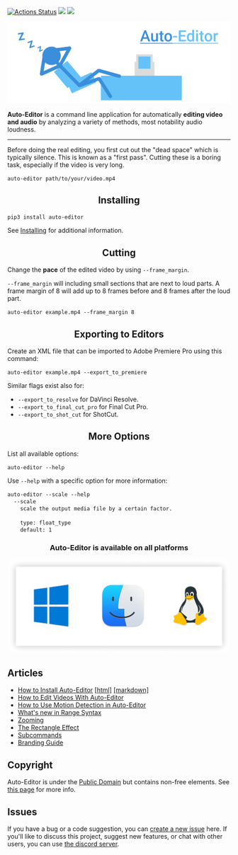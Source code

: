 [![Actions Status](https://github.com/wyattblue/auto-editor/workflows/build/badge.svg)](https://github.com/wyattblue/auto-editor/actions)
<a href="https://discord.com/invite/kMHAWJJ/"><img src="https://img.shields.io/discord/711767814821773372?color=%237289DA&label=chat&logo=discord&logoColor=white"></a>
<img src="https://img.shields.io/badge/version-21w30a-blue.svg">
<p align="center"><img src="https://raw.githubusercontent.com/wyattblue/auto-editor/master/articles/imgs/auto-editor_banner.png" title="Auto-Editor" width="700"></p>

**Auto-Editor** is a command line application for automatically **editing video and audio** by analyzing a variety of methods, most notability audio loudness.

---

Before doing the real editing, you first cut out the "dead space" which is typically silence. This is known as a "first pass". Cutting these is a boring task, especially if the video is very long.


```
auto-editor path/to/your/video.mp4
```

<h2 align="center">Installing</h2>

```
pip3 install auto-editor
```

See [Installing](https://auto-editor.com/cli/installing) for additional information.


<h2 align="center">Cutting</h2>

Change the **pace** of the edited video by using `--frame_margin`.

`--frame_margin` will including small sections that are next to loud parts. A frame margin of 8 will add up to 8 frames before and 8 frames after the loud part.

```
auto-editor example.mp4 --frame_margin 8
```


<h2 align="center">Exporting to Editors</h2>

Create an XML file that can be imported to Adobe Premiere Pro using this command:

```
auto-editor example.mp4 --export_to_premiere
```

Similar flags exist also for:

- `--export_to_resolve` for DaVinci Resolve.
- `--export_to_final_cut_pro` for Final Cut Pro.
- `--export_to_shot_cut` for ShotCut.


<h2 align="center">More Options</h2>

List all available options:

```
auto-editor --help
```

Use `--help` with a specific option for more information:

```
auto-editor --scale --help
  --scale
    scale the output media file by a certain factor.

    type: float_type
    default: 1
```


<h3 align="center">Auto-Editor is available on all platforms</h3>
<p align="center"><img src="https://raw.githubusercontent.com/WyattBlue/auto-editor/master/articles/imgs/cross_platform.png" width="500" title="Windows, MacOS, and Linux"></p>


## Articles
 - [How to Install Auto-Editor](https://auto-editor.com/cli/installing) [[html]](https://auto-editor.com/cli/installing) [[markdown]](https://github.com/WyattBlue/auto-editor/blob/master/articles/installing.md)
 - [How to Edit Videos With Auto-Editor](https://github.com/WyattBlue/auto-editor/blob/master/articles/editing.md)
 - [How to Use Motion Detection in Auto-Editor](https://github.com/WyattBlue/auto-editor/blob/master/articles/motionDetection.md)
 - [What's new in Range Syntax](https://github.com/WyattBlue/auto-editor/blob/master/articles/rangeSyntax.md)
 - [Zooming](https://github.com/WyattBlue/auto-editor/blob/master/articles/zooming.md)
 - [The Rectangle Effect](https://github.com/WyattBlue/auto-editor/blob/master/articles/rectangleEffect.md)
 - [Subcommands](https://github.com/WyattBlue/auto-editor/blob/master/articles/subcommands.md)
 - [Branding Guide](https://github.com/WyattBlue/auto-editor/blob/master/articles/branding.md)

## Copyright
Auto-Editor is under the [Public Domain](https://github.com/WyattBlue/auto-editor/blob/master/LICENSE) but contains non-free elements. See [this page](https://github.com/WyattBlue/auto-editor/blob/master/articles/legalinfo.md) for more info.


## Issues
If you have a bug or a code suggestion, you can [create a new issue](https://github.com/WyattBlue/auto-editor/issues/new) here. If you'll like to discuss this project, suggest new features, or chat with other users, you can use [the discord server](https://discord.com/invite/kMHAWJJ).
